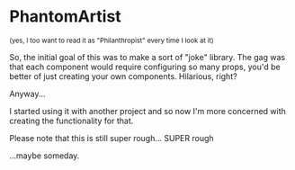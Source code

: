 # PhantomArtist

<sub>(yes, I too want to read it as "Philanthropist" every time I look at it)</sub>

So, the initial goal of this was to make a sort of "joke" library. The gag was that each component
would require configuring so many props, you'd be better of just creating your own components.
Hilarious, right?

Anyway...

I started using it with another project and so now I'm more concerned with creating the
functionality for that.

Please note that this is still super rough... SUPER rough

...maybe someday.
